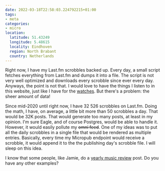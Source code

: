```yaml
---
date: 2022-03-18T22:58:03.224792215+01:00
tags:
- meta
categories:
- micro
location:
  latitude: 51.43249
  longitude: 5.48615
  locality: Eindhoven
  region: North Brabant
  country: Netherlands
---
```


Right now, I have my Last.fm scrobbles backed up. Every day, a small script fetches everything from Last.fm and dumps it into a file. The script is not very well optimized and downloads every scrobble since ever every day. Anyways, the point is not that. I would love to have the things I listen to in this website, just like I have for the [watches](/watches). But there's a problem: the sheer amount of data!

Since mid-2020 until right now, I have 32 526 scrobbles on Last.fm. Doing the math, I have, on average, a little bit more than 50 scrobbles a day. That would be 32K posts. That would generate too many posts, at least in my opinion. I'm sure Eagle, and of course Postgres, would be able to handle it. However, it would easily pollute my ~~omni feed~~. One of my ideas was to put all the daily scrobbles in a single file that would be rendered as multiple entries. Basically, every time my Micropub endpoint would receive a scrobble, it would append it to the the publishing day's scrobble file. I will sleep on this idea.

I know that some people, like Jamie, do a [yearly music review](https://www.jvt.me/series/music-in-review/) post. Do you have any other examples?
